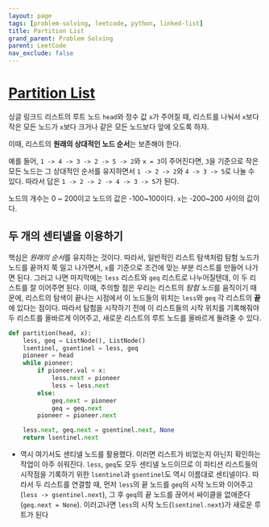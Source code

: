 ```yaml
---
layout: page
tags: [problem-solving, leetcode, python, linked-list]
title: Partition List
grand_parent: Problem Solving
parent: LeetCode
nav_exclude: false
---
```


# [Partition List](https://leetcode.com/problems/partition-list/)

 싱글 링크드 리스트의 루트 노드 `head`와 정수 값 `x`가 주어질 때,
 리스트를 나눠서 `x`보다 작은 모든 노드가 `x`보다 크거나 같은 모든
 노드보다 앞에 오도록 하자.

 이때, 리스트의 **원래의 상대적인 노드 순서**는 보존해야 한다.

 예를 들어, `1 -> 4 -> 3 -> 2 -> 5 -> 2`와 `x = 3`이 주어진다면, `3`을
 기준으로 작은 모든 노드는 그 상대적인 순서를 유지하면서 `1 -> 2 ->
 2`와 `4 -> 3 -> 5`로 나눌 수 있다. 따라서 답은 `1 -> 2 -> 2 -> 4 -> 3
 -> 5`가 된다.

 노드의 개수는 0 ~ 200이고 노드의 값은 -100~100이다. `x`는 -200~200
 사이의 값이다.

## 두 개의 센티넬을 이용하기

 핵심은 *원래의 순서*를 유지하는 것이다. 따라서, 일반적인 리스트
 탐색처럼 탐험 노드가 노드를 끝까지 쭉 밀고 나가면서, `x`를 기준으로
 조건에 맞는 부분 리스트를 만들어 나가면 된다. 그러고 나면 마지막에는
 `less` 리스트와 `geq` 리스트로 나누어질텐데, 이 두 리스트를 잘
 이어주면 된다. 이때, 주의할 점은 우리는 리스트의 *탐험 노드*를
 움직이기 때문에, 리스트의 탐색이 끝나는 시점에서 이 노드들의 위치는
 `less`와 `geq` 각 리스트의 **끝**에 있다는 점이다. 따라서 탐험을
 시작하기 전에 이 리스트들의 시작 위치를 기록해줘야 두 리스트를
 올바르게 이어주고, 새로운 리스트의 루트 노드를 올바르게 돌려줄 수
 있다.

```python
def partition(head, x):
    less, geq = ListNode(), ListNode()
    lsentinel, gsentinel = less, geq
    pioneer = head
    while pioneer:
        if pioneer.val < x:
            less.next = pioneer
            less = less.next
        else:
            geq.next = pioneer
            geq = geq.next
        pioneer = pioneer.next

    less.next, geq.next = gsentinel.next, None
    return lsentinel.next
```

 - 역시 여기서도 센티넬 노드를 활용했다. 이러면 리스트가 비었는지
   아닌지 확인하는 작업이 아주 쉬워진다. `less`, `geq`도 모두 센티넬
   노드이므로 이 파티션 리스트들의 시작점을 기록하기 위한
   `lsentinel`과 `gsentinel`도 역시 이름대로 센티넬이다. 따라서 두
   리스트를 연결할 때, 먼저 `less`의 끝 노드를 `geq`의 시작 노드와
   이어주고 (`less -> gsentinel.next`), 그 후 `geq`의 끝 노드를 끊어서
   싸이클을 없애준다 (`geq.next = None`). 이러고나면 `less`의 시작
   노드(`lsentinel.next`)가 새로운 루트가 된다
